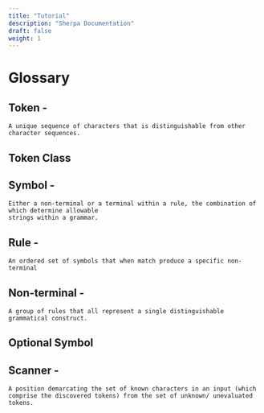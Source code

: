 ```yaml
---
title: "Tutorial"
description: "Sherpa Documentation"
draft: false
weight: 1
---
```


# Glossary

## Token - 
    A unique sequence of characters that is distinguishable from other character sequences. 

## Token Class

## Symbol - 
    Either a non-terminal or a terminal within a rule, the combination of which determine allowable
    strings within a grammar.

## Rule - 
    An ordered set of symbols that when match produce a specific non-terminal

## Non-terminal - 
    A group of rules that all represent a single distinguishable grammatical construct.

## Optional Symbol

## Scanner - 
    A position demarcating the set of known characters in an input (which comprise the discovered tokens) from the set of unknown/ unevaluated tokens.
